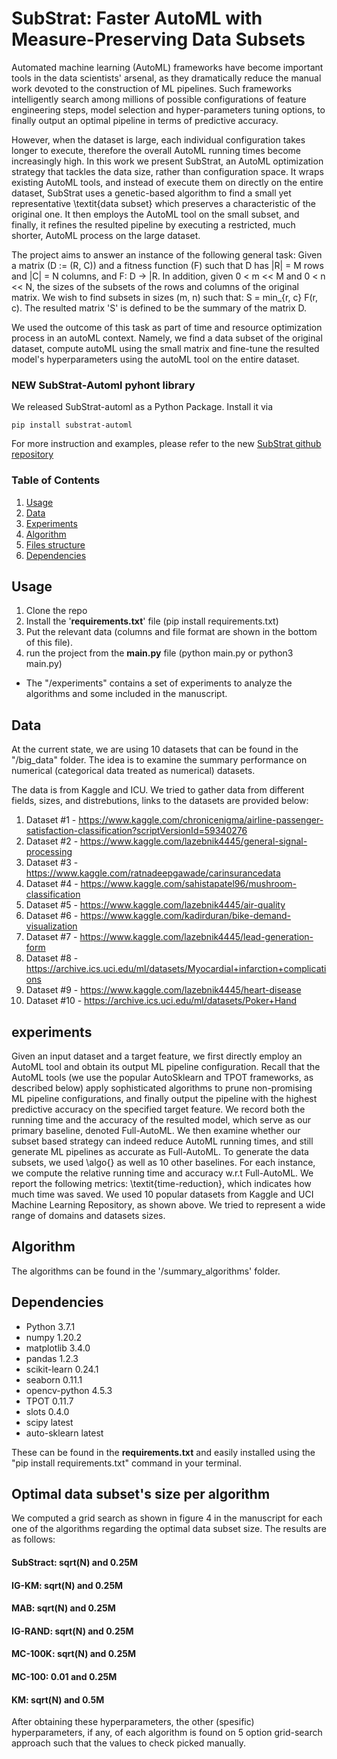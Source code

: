 # SubStrat: Faster AutoML with Measure-Preserving Data Subsets
Automated machine learning (AutoML) frameworks have become important tools in the data scientists' arsenal, as they dramatically reduce the manual work devoted to the construction of ML pipelines.
Such frameworks intelligently search among millions of possible configurations of feature engineering steps, model selection and hyper-parameters tuning options, to finally output an optimal pipeline in terms of predictive accuracy. 

However, when the dataset is large, each individual configuration takes longer to execute, therefore the overall AutoML running times become increasingly high.
In this work we present SubStrat, an AutoML optimization strategy that tackles the data size, rather than configuration space. 
It wraps existing AutoML tools, and instead of execute them on directly on the entire dataset, SubStrat uses a genetic-based algorithm to find a small yet representative \textit{data subset} which preserves a characteristic of the original one. It then employs the AutoML tool on the small subset, and finally, it refines the resulted pipeline by executing a restricted, much shorter, AutoML process on the large dataset.

The project aims to answer an instance of the following general task:
Given a matrix (D := (R, C)) and a fitness function (F) such that D has |R| = M rows and |C| = N columns, 
and F: D -> |R. In addition, given 0 < m << M and 0 < n << N, the sizes of the subsets of the rows and columns of the original matrix. 
We wish to find subsets in sizes (m, n) such that:
S = min_{r, c} F(r, c). The resulted matrix 'S' is defined to be the summary of the matrix D.

We used the outcome of this task as part of time and resource optimization process in an autoML context. Namely, we find a data subset of the original dataset, compute autoML using the small matrix and fine-tune the resulted model's hyperparameters using the autoML tool on the entire dataset. 

### **NEW SubStrat-Automl pyhont library**
We released SubStrat-automl as a Python Package. Install it via
```
pip install substrat-automl
```
For more instruction and examples, please refer to the new [SubStrat github repository](https://github.com/analysis-bots/SubStrat)


### Table of Contents
1. [Usage](#usage)
2. [Data](#data)
3. [Experiments](#experiments)
4. [Algorithm](#algorithm)
3. [Files structure](#files)
4. [Dependencies](#dependancies)

<a name="usage"/>

## Usage 

1. Clone the repo
2. Install the '**requirements.txt**' file (pip install requirements.txt)
3. Put the relevant data (columns and file format are shown in the bottom of this file).
4. run the project from the **main.py** file (python main.py or python3 main.py)

* The "/experiments" contains a set of experiments to analyze the algorithms and some included in the manuscript.

<a name="data"/>

## Data 
At the current state, we are using 10 datasets that can be found in the "/big_data" folder.
The idea is to examine the summary performance on numerical (categorical data treated as numerical) datasets.

The data is from Kaggle and ICU. We tried to gather data from different fields, sizes, and distrebutions, links to the datasets are provided below:

1. Dataset #1 - https://www.kaggle.com/chronicenigma/airline-passenger-satisfaction-classification?scriptVersionId=59340276
2. Dataset #2 - https://www.kaggle.com/lazebnik4445/general-signal-processing
3. Dataset #3 - https://www.kaggle.com/ratnadeepgawade/carinsurancedata
4. Dataset #4 - https://www.kaggle.com/sahistapatel96/mushroom-classification
5. Dataset #5 - https://www.kaggle.com/lazebnik4445/air-quality
6. Dataset #6 - https://www.kaggle.com/kadirduran/bike-demand-visualization
7. Dataset #7 - https://www.kaggle.com/lazebnik4445/lead-generation-form
8. Dataset #8 - https://archive.ics.uci.edu/ml/datasets/Myocardial+infarction+complications
9. Dataset #9 - https://www.kaggle.com/lazebnik4445/heart-disease
10. Dataset #10 - https://archive.ics.uci.edu/ml/datasets/Poker+Hand

<a name="experiments"/>

## experiments
Given an input dataset and a target feature, we first directly employ an AutoML tool and obtain its output ML pipeline configuration.
Recall that the AutoML tools (we use the popular AutoSklearn and TPOT frameworks, as described below) apply sophisticated algorithms to prune non-promising ML pipeline configurations, and finally output the pipeline with the highest predictive accuracy on the specified target feature. 
We record both the running time and the accuracy of the resulted model, which serve as our primary baseline, denoted Full-AutoML. We then examine whether our subset based strategy can indeed reduce AutoML running times, and still generate ML pipelines as accurate as Full-AutoML. 
To generate the data subsets, we used \algo{} as well as 10 other baselines. For each instance, we compute the relative running time and accuracy w.r.t Full-AutoML. We report the following metrics: \textit{time-reduction}, which indicates how much time was saved. We used 10 popular datasets from Kaggle and UCI Machine Learning Repository, as shown above. We tried to represent a wide range of domains and datasets sizes.  

<a name="algorithm"/>

## Algorithm 
The algorithms can be found in the '/summary_algorithms' folder. 

<a name="dependancies"/>

## Dependencies 
- Python               3.7.1
- numpy                1.20.2
- matplotlib           3.4.0
- pandas               1.2.3
- scikit-learn         0.24.1
- seaborn              0.11.1
- opencv-python        4.5.3
- TPOT                 0.11.7
- slots                0.4.0
- scipy                latest
- auto-sklearn         latest

These can be found in the **requirements.txt** and easily installed using the "pip install requirements.txt" command in your terminal. 

## Optimal data subset's size per algorithm
We computed a grid search as shown in figure 4 in the manuscript for each one of the algorithms regarding the optimal data subset size. The results are as follows:
#### SubStract: sqrt(N) and 0.25M
#### IG-KM: sqrt(N) and 0.25M
#### MAB: sqrt(N) and 0.25M
#### IG-RAND: sqrt(N) and 0.25M
#### MC-100K: sqrt(N) and 0.25M
#### MC-100: 0.01 and 0.25M
#### KM: sqrt(N) and 0.5M
After obtaining these hyperparameters, the other (spesific) hyperparameters, if any, of each algorithm is found on 5 option grid-search approach such that the values to check picked manually. 
